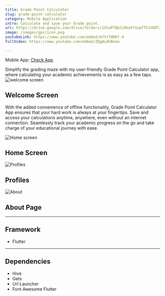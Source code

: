 ```yaml
---
title: Grade Point Calculator
slug: grade-point-calculator
category: Mobile Application
intro: Calculate and save your Grade point.
url: https://drive.google.com/drive/folders/1XCwP7QQJi9koFY1xpfThJVbRTzyZZsJx?usp=drive_link
image: /images/gpc/icon.png
youtubeLink: https://www.youtube.com/embed/m7tt7HRKY-4
fullVideo: https://www.youtube.com/embed/ZQgALAhBvow

---
```



Mobile App: [Check App](https://drive.google.com/drive/folders/1XCwP7QQJi9koFY1xpfThJVbRTzyZZsJx?usp=drive_link/)


Simplify the grading maze with my user-friendly Grade Point Calculator app, where calculating your academic achievements is as easy as a few taps. 
<img class="project-info-img" src="/images/gpc/splashscreen.jpg" alt="welcome screen">
## **Welcome Screen**

With the added convenience of offline functionality, Grade Point Calculator App ensures that your hard work is always at your fingertips. Save and access your calculations anytime, anywhere, even without an internet connection. Seamlessly track your academic progress on the go and take charge of your educational journey with ease.

<img class="project-info-img" src="/images/gpc/home.jpg" alt="Home screen">

## **Home Screen**
<img class="project-info-img" src="/images/gpc/drawer.jpg" alt="Profiles">

## **Profiles**

<img class="project-info-img" src="/images/gpc/about.jpg" alt="About">

## **About Page**

***
## Framework
- Flutter
***
## Dependencies
- Hive 
- Getx
- Url Launcher
- Font Awesome Flutter